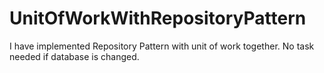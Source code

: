 # UnitOfWorkWithRepositoryPattern
I have implemented Repository Pattern with unit of work together. No task needed if database is changed. 
